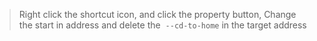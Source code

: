 
> 	Right click the shortcut icon, and click the property button, Change the start in address and delete the  `--cd-to-home` in the target address 
> 	 